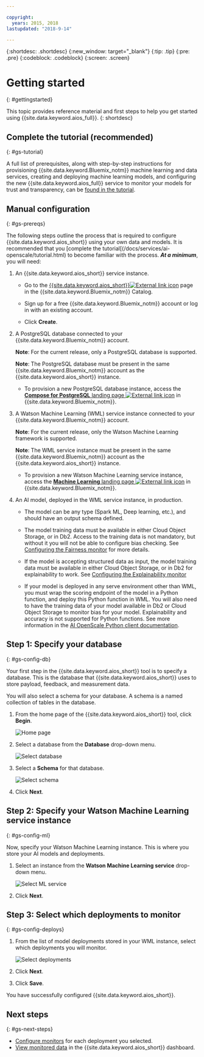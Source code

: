 ```yaml
---

copyright:
  years: 2015, 2018
lastupdated: "2018-9-14"

---
```


{:shortdesc: .shortdesc}
{:new_window: target="_blank"}
{:tip: .tip}
{:pre: .pre}
{:codeblock: .codeblock}
{:screen: .screen}

# Getting started
{: #gettingstarted}

This topic provides reference material and first steps to help you get started using {{site.data.keyword.aios_full}}.
{: shortdesc}

## Complete the tutorial (recommended)
{: #gs-tutorial}

A full list of prerequisites, along with step-by-step instructions for provisioning {{site.data.keyword.Bluemix_notm}} machine learning and data services, creating and deploying machine learning models, and configuring the new {{site.data.keyword.aios_full}} service to monitor your models for trust and transparency, can be [found in the tutorial](/docs/services/ai-openscale/tutorial.html).

## Manual configuration
{: #gs-prereqs}

The following steps outline the process that is required to configure {{site.data.keyword.aios_short}} using your own data and models. It is recommended that you [complete the tutorial[(/docs/services/ai-openscale/tutorial.html) to become familiar with the process. ***At a minimum***, you will need:

1.  An {{site.data.keyword.aios_short}} service instance.

    - Go to the [{{site.data.keyword.aios_short}}![External link icon](../../icons/launch-glyph.svg "External link icon")](https://console.bluemix.net/catalog/services/ai-openscale) page in the {{site.data.keyword.Bluemix_notm}} Catalog.

    - Sign up for a free {{site.data.keyword.Bluemix_notm}} account or log in with an existing account.

    - Click **Create**.

1.  A PostgreSQL database connected to your {{site.data.keyword.Bluemix_notm}} account.

    **Note**: For the current release, only a PostgreSQL database is supported.

    **Note**: The PostgreSQL database must be present in the same {{site.data.keyword.Bluemix_notm}} account as the {{site.data.keyword.aios_short}} instance.

    - To provision a new PostgreSQL database instance, access the [**Compose for PostgreSQL** landing page ![External link icon](../../icons/launch-glyph.svg "External link icon")](https://console.bluemix.net/catalog/services/compose-for-postgresql) in {{site.data.keyword.Bluemix_notm}}.

1.  A Watson Machine Learning (WML) service instance connected to your {{site.data.keyword.Bluemix_notm}} account.

    **Note**: For the current release, only the Watson Machine Learning framework is supported.

    **Note**: The WML service instance must be present in the same {{site.data.keyword.Bluemix_notm}} account as the {{site.data.keyword.aios_short}} instance.

    - To provision a new Watson Machine Learning service instance, access the [**Machine Learning** landing page ![External link icon](../../icons/launch-glyph.svg "External link icon")](https://console.bluemix.net/catalog/services/machine-learning) in {{site.data.keyword.Bluemix_notm}}.

1.  An AI model, deployed in the WML service instance, in production.

    - The model can be any type (Spark ML, Deep learning, etc.), and should have an output schema defined.

    - The model training data must be available in either Cloud Object Storage, or in Db2. Access to the training data is not mandatory, but without it you will not be able to configure bias checking. See [Configuring the Fairness monitor](/docs/services/ai-openscale/monitor-fairness.html#config-fair) for more details.

    - If the model is accepting structured data as input, the model training data must be available in either Cloud Object Storage, or in Db2 for explainability to work. See [Configuring the Explainability monitor](/docs/services/ai-openscale/monitor-explain.html#config-explain)

    - If your model is deployed in any serve environment other than WML, you must wrap the scoring endpoint of the model in a Python function, and deploy this Python function in WML. You will also need to have the training data of your model available in Db2 or Cloud Object Storage to monitor bias for your model. Explainability and accuracy is not supported for Python functions. See more information in the [AI OpenScale Python client documentation](http://ai-openscale-python-client.mybluemix.net/).

## Step 1: Specify your database
{: #gs-config-db}

Your first step in the {{site.data.keyword.aios_short}} tool is to specify a database. This is the database that {{site.data.keyword.aios_short}} uses to store payload, feedback, and measurement data.

You will also select a schema for your database. A schema is a named collection of tables in the database.

1.  From the home page of the {{site.data.keyword.aios_short}} tool, click **Begin**.

    ![Home page](images/gs-config-start.png)

1.  Select a database from the **Database** drop-down menu.

    ![Select database](images/gs-config-database.png)

1.  Select a **Schema** for that database.

    ![Select schema](images/gs-config-schema.png)

1.  Click **Next**.

## Step 2: Specify your Watson Machine Learning service instance
{: #gs-config-ml}

Now, specify your Watson Machine Learning instance. This is where you store your AI models and deployments.

1.  Select an instance from the **Watson Machine Learning service** drop-down menu.

    ![Select ML service](images/gs-config-ml.png)

1.  Click **Next**.

## Step 3: Select which deployments to monitor
{: #gs-config-deploys}

1.  From the list of model deployments stored in your WML instance, select which deployments you will monitor.

    ![Select deployments](images/gs-config-deploy.png)

1.  Click **Next**.
1.  Click **Save**.

You have successfully configured {{site.data.keyword.aios_short}}.

## Next steps
{: #gs-next-steps}

- [Configure monitors](/docs/services/ai-openscale/monitor-overview.html) for each deployment you selected.
- [View monitored data](/docs/services/ai-openscale/insight-overview.html) in the {{site.data.keyword.aios_short}} dashboard.
